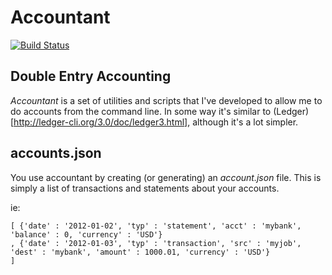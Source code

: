 # Accountant
[![Build Status](https://secure.travis-ci.org/peterbraden/accountant.png)](http://travis-ci.org/peterbraden/accountant)

## Double Entry Accounting

_Accountant_ is a set of utilities and scripts that I've developed to allow
 me to do accounts from the command line. In some way it's similar to 
(Ledger)[http://ledger-cli.org/3.0/doc/ledger3.html], although it's a lot simpler.

## accounts.json

You use accountant by creating (or generating) an _account.json_ file. This is
simply a list of transactions and statements about your accounts.

ie:
  
    [ {'date' : '2012-01-02', 'typ' : 'statement', 'acct' : 'mybank', 'balance' : 0, 'currency' : 'USD'}
    , {'date' : '2012-01-03', 'typ' : 'transaction', 'src' : 'myjob',  'dest' : 'mybank', 'amount' : 1000.01, 'currency' : 'USD'}
    ]
    
    
